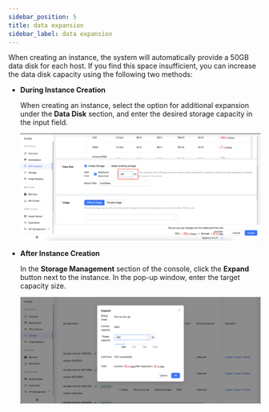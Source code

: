 ```yaml
---
sidebar_position: 5
title: data expansion
sidebar_label: data expansion
---
```


When creating an instance, the system will automatically provide a 50GB data disk for each host. If you find this space insufficient, you can increase the data disk capacity using the following two methods:

- **During Instance Creation**

  When creating an instance, select the option for additional expansion under the **Data Disk** section, and enter the desired storage capacity in the input field.

  ![](../../static/en-img/datastorage/data-expansion1.png)

- **After Instance Creation**

  In the **Storage Management** section of the console, click the **Expand** button next to the instance. In the pop-up window, enter the target capacity size.

  ![](../../static/en-img/datastorage/data-expansion2.png)
